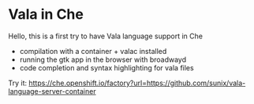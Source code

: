 # Vala in Che
Hello,
this is a first try to have Vala language support in Che
- compilation with a container + valac installed
- running the gtk app in the browser with broadwayd
- code completion and syntax highlighting for vala files

Try it: https://che.openshift.io/factory?url=https://github.com/sunix/vala-language-server-container

